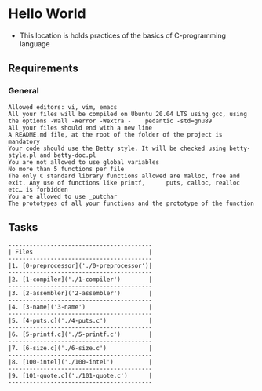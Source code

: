 # Hello World
- This location is holds practices of the basics of C-programming language

## Requirements
### General
    Allowed editors: vi, vim, emacs
	All your files will be compiled on Ubuntu 20.04 LTS using gcc, using the options -Wall -Werror -Wextra -	pedantic -std=gnu89
	All your files should end with a new line
	A README.md file, at the root of the folder of the project is mandatory
	Your code should use the Betty style. It will be checked using betty-style.pl and betty-doc.pl
	You are not allowed to use global variables
	No more than 5 functions per file
	The only C standard library functions allowed are malloc, free and exit. Any use of functions like printf, 		puts, calloc, realloc etc… is forbidden
	You are allowed to use _putchar
	The prototypes of all your functions and the prototype of the function
## Tasks
    -----------------------------------------
    | Files                                 |
    -----------------------------------------
    |1. [0-preprocessor]('./0-preprocessor')| 
    -----------------------------------------
    |2. [1-compiler]('./1-compiler')        |
    -----------------------------------------
    |3. [2-assembler]('2-assembler')        |
    -----------------------------------------
    |4. [3-name]('3-name')                  |
    -----------------------------------------
    |5. [4-puts.c]('./4-puts.c')            |
    -----------------------------------------
    |6. [5-printf.c]('./5-printf.c')        |
    -----------------------------------------
    |7. [6-size.c]('./6-size.c')            |
    -----------------------------------------
    |8. [100-intel]('./100-intel')          |
    -----------------------------------------
    |9. [101-quote.c]('./101-quote.c')      |
    -----------------------------------------
